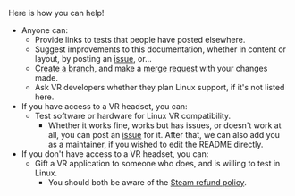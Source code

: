 Here is how you can help!

 * Anyone can:
   * Provide links to tests that people have posted elsewhere.
   * Suggest improvements to this documentation, whether in content or layout, 
     by posting an [issue][issues], or...
   * [Create a branch][branch], and make a [merge request][merge] with your
     changes made.
   * Ask VR developers whether they plan Linux support, if it's not listed here.
 * If you have access to a VR headset, you can:
   * Test software or hardware for Linux VR compatibility.
     * Whether it works fine, works but has issues, or doesn't work at all, you
       can post an [issue][issues] for it. After that, we can also add you as
       a maintainer, if you wished to edit the README directly.
 * If you don't have access to a VR headset, you can:
   * Gift a VR application to someone who does, and is willing to test in Linux.
     * You should both be aware of the [Steam refund policy][policy].

[issues]: https://gitlab.com/yaomtc/VR-on-Linux/issues
[branch]: https://docs.gitlab.com/ee/gitlab-basics/create-branch.html
[merge]: https://docs.gitlab.com/ee/gitlab-basics/add-merge-request.html
[policy]: https://store.steampowered.com/steam_refunds